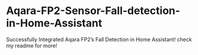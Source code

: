 # Aqara-FP2-Sensor-Fall-detection-in-Home-Assistant
Successfully Integrated Aqara FP2’s Fall Detection in Home Assistant! check my readme for more!
